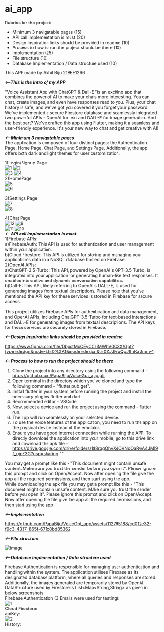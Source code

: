 # ai_app

Rubrics for the project:

- Minimum 3 navigatable pages (15)
- API call implementation is must (20)
- Design inspiration links should be provided in readme (10)
- Process to how to run the project should be there (10)
- Implementation (25)
- File structure (10)
- Database Implementation / Data structure used (10)

This APP made by Akhil Biju 21BEE1266


_**<--This is the Intro of my APP**_

"Voice Assistant App with ChatGPT & Dall-E "is an exciting app that combines the power of AI to make your chats more interesting. You can chat, create images, and even have responses read to you. Plus, your chat history is safe, and we've got you covered if you forget your password. We've implemented a secure Firestore database and seamlessly integrated two powerful APIs - OpenAI for text and DALL-E for image generation. And the best part? We've crafted this app using Flutter, making it a seamless and user-friendly experience. It's your new way to chat and get creative with AI!
<br>

_**<--Minimum 3 navigatable pages**_
<br>
The application is composed of four distinct pages: the Authentication Page, Home Page, Chat Page, and Settings Page. Additionally, the app offers both dark and light themes for user customization.
<br>

1)Login/Signup Page<br>
![1](https://github.com/PapaBiju/VoiceGpt_app/assets/112795188/728b4c1b-9a70-4445-a3df-8d5663ad4a4c)
![2](https://github.com/PapaBiju/VoiceGpt_app/assets/112795188/6fda818d-8ac9-4e60-ae32-bea4e88b9502)<br>
![3](https://github.com/PapaBiju/VoiceGpt_app/assets/112795188/4f616818-af1c-4ffd-9ff0-b005c54a438c)
![4](https://github.com/PapaBiju/VoiceGpt_app/assets/112795188/6c39d91a-730e-4b71-ad94-22b363d595f0)
<br>
2)HomePage<br>
![5](https://github.com/PapaBiju/VoiceGpt_app/assets/112795188/381c8e20-18fa-4b36-a5d9-e4afe76ac31c)<br>
![6](https://github.com/PapaBiju/VoiceGpt_app/assets/112795188/423d40a0-f9d4-4323-82fd-8153566a00cf)
<br>

3)Settings Page<br>
![7](https://github.com/PapaBiju/VoiceGpt_app/assets/112795188/b89851e9-783d-49ba-b4a4-bcb45a7ddcd6)<br>
![8](https://github.com/PapaBiju/VoiceGpt_app/assets/112795188/6446c4b7-cfec-412f-949e-57bd18f49c7e)
<br>

4)Chat Page<br>
![12](https://github.com/PapaBiju/VoiceGpt_app/assets/112795188/ddbf2fbd-8ea2-410c-9f68-853581f43231)
![9](https://github.com/PapaBiju/VoiceGpt_app/assets/112795188/5071f071-0037-4cb5-852f-5af31089ba18)<br>
![11](https://github.com/PapaBiju/VoiceGpt_app/assets/112795188/d7261bb6-5552-4575-a191-e87884b8890e)
![10](https://github.com/PapaBiju/VoiceGpt_app/assets/112795188/0e1614d7-cef1-44e0-b3e2-328c8ab742d5)
<br>
_**<--API call implementation is must**_
<br>
1)Firebase APIs:<br>
a)FirebaseAuth: This API is used for authentication and user management within your application.<br>
b)Cloud Firestore: This API is utilized for storing and managing your application's data in a NoSQL database hosted on Firebase.<br>
2)OpenAI APIs:<br>
a)ChatGPT-3.5-Turbo: This API, powered by OpenAI's GPT-3.5 Turbo, is integrated into your application for generating human-like text responses. It enables interactive and dynamic conversation capabilities.<br>
b)Dall-E: This API, likely referring to OpenAI's DALL-E, is used for generating images from textual descriptions. Please note that you've mentioned the API key for these services is stored in Firebase for secure access.<br>
<br>
This project utilizes Firebase APIs for authentication and data management, and OpenAI APIs, including ChatGPT-3.5-Turbo for text-based interactions and DALL-E for generating images from textual descriptions. The API keys for these services are securely stored in Firebase.


_**<--Design inspiration links should be provided in readme**_

https://www.figma.com/file/DbgctMxCEyCCziMWhV0O3X/Gpt?type=design&node-id=0%3A1&mode=design&t=0ZJJMuQpJ8nKaUmm-1

_**<--Process to how to run the project should be there**_

1) Clone the project into any directory using the following command  -https://github.com/PapaBiju/VoiceGpt_app.git
2) Open terminal in the directory which you've cloned and type the following command - "flutter pub get".
3) Install flutter in your system before running the project and install the necessary plugins flutter and dart.
4) Recommended editor - VSCode
5) Now, select a device and run the project using the command - flutter run.
6) The app will run seamlessly on your selected device.
7) To use the voice features of the application, you need to run the app on the physical device instead of the emulator. 
8) Ensure you have good internet connection while running the APP.
To directly download the application into your mobile, go to this drive link and download the apk file - https://drive.google.com/drive/folders/188rqgQhvXdOVNdOaRwA4JMl9f_pjpZ3G?usp=sharing ""

You may get a prompt like this - "This document might contain unsafe content. Make sure you trust the sender before you open it". 
Please ignore this prompt and click on Open/Accept. Now after opening the file give the app all the required permissions, and then start using the app.
<br>While downloading the apk file you may get a prompt like this - "This document might contain unsafe content. Make sure you trust the sender before you open it". 
Please ignore this prompt and click on Open/Accept. Now after opening the file give the app all the required permissions, and then start using the app

_**<--Implementation**_

https://github.com/PapaBiju/VoiceGpt_app/assets/112795188/cd012e32-f9c3-4337-865f-671c8bd85362


_**<--File structure**_

![image](https://github.com/PapaBiju/VoiceGpt_app/assets/112795188/72523d57-6d1d-4458-a7c0-242118d96f46)


_**<--Database Implementation / Data structure used**_

Firebase Authentication is responsible for managing user authentication and handling within the system.
The application utilises Firebase as its designated database platform, where all queries and responses are stored. Additionally, the images generated are temporarily stored by OpenAI.
<br>
DataStructure used by Firestore is List<Map<String,String> as given in below screenshots
<br>
Firebase Authentication (3 Emails were used for testing):
<br>
![1](https://github.com/PapaBiju/VoiceGpt_app/assets/112795188/a639a866-c792-46e8-bf2e-44fd56b32610)
<br>
Cloud Firestore:<br>
apiKey:
<br>
![2](https://github.com/PapaBiju/VoiceGpt_app/assets/112795188/d18399a3-3ca9-4859-9547-6006fde3a7e8)
<br>
History:
